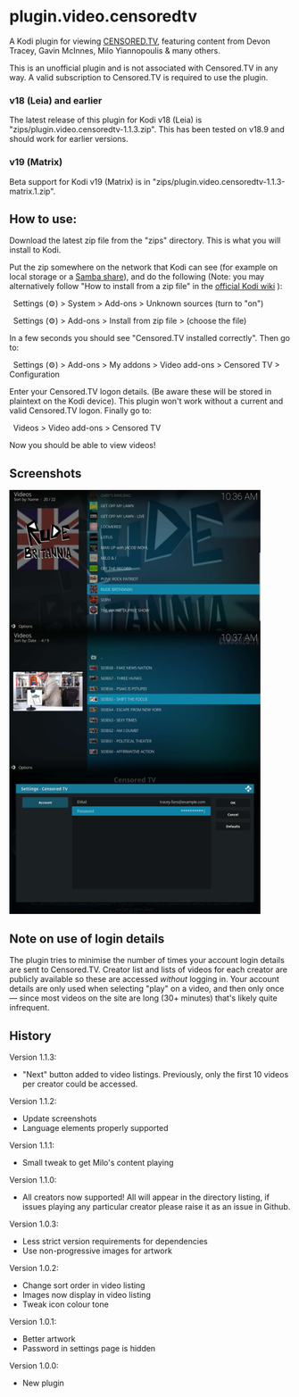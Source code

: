 # plugin.video.censoredtv
A Kodi plugin for viewing [CENSORED.TV](https://censored.tv), featuring content from Devon Tracey, Gavin McInnes, Milo Yiannopoulis &amp; many others.

This is an unofficial plugin and is not associated with Censored.TV in any way. A valid subscription to Censored.TV is required to use the plugin.

### v18 (Leia) and earlier

The latest release of this plugin for Kodi v18 (Leia) is "zips/plugin.video.censoredtv-1.1.3.zip". This has
been tested on v18.9 and should work for earlier versions.

### v19 (Matrix)

Beta support for Kodi v19 (Matrix) is in "zips/plugin.video.censoredtv-1.1.3-matrix.1.zip".

## How to use:

Download the latest zip file from the "zips" directory. This is what you will install to Kodi.

Put the zip somewhere on the network that Kodi can see (for example on local storage or a [Samba share](https://kodi.wiki/view/SMB)), and do the following 
(Note: you may alternatively follow "How to install from a zip file" in the [official Kodi wiki](https://kodi.wiki/view/Add-on_manager) ):

&ensp;Settings (:gear:) > System > Add-ons > Unknown sources (turn to "on")

&ensp;Settings (:gear:) > Add-ons > Install from zip file > (choose the file)
  
In a few seconds you should see "Censored.TV installed correctly". Then go to:

&ensp;Settings (:gear:) > Add-ons > My addons > Video add-ons > Censored TV > Configuration
  
Enter your Censored.TV logon details. (Be aware these will be stored in plaintext
on the Kodi device). This plugin won't work without a current and valid Censored.TV
logon. Finally go to:

&ensp;Videos > Video add-ons > Censored TV

Now you should be able to view videos!

## Screenshots

<img src="/src/plugin.video.censoredtv/resources/media/screenshot-01.jpg" alt="Creator list with focus on Katie Hopkin's &quot;Rude Britannia&quot;" title="Creator list with focus on Katie Hopkin's &quot;Rude Britannia&quot;" align="left" width="450" />

<img src="/src/plugin.video.censoredtv/resources/media/screenshot-02.jpg" alt="Video listing for &quot;Get Off My Lawn&quot; with thumbnail of Gavin McInnes looking sketchy"	title="Video listing for &quot;Get Off My Lawn&quot; with thumbnail of Gavin McInnes looking sketchy" align="left" width="450" />

<img src="/src/plugin.video.censoredtv/resources/media/screenshot-03.jpg" alt="Example account settings page with a made-up email and hidden password"	title="Example account settings page with a made-up email and hidden password" class="center" width="450" />

## Note on use of login details

The plugin tries to minimise the number of times your account login details are sent to
Censored.TV. Creator list and lists
of videos for each creator are publicly available so these are accessed _without_ logging in. Your
account details are only used when selecting "play" on a video, and then only once
&mdash; since most videos on the site are long (30+ minutes) that's likely quite infrequent.

## History

Version 1.1.3:
* "Next" button added to video listings. Previously, only the first 10 videos per creator could be accessed.

Version 1.1.2:
* Update screenshots
* Language elements properly supported

Version 1.1.1:
* Small tweak to get Milo's content playing

Version 1.1.0:
* All creators now supported! All will appear in the directory listing, if issues playing any particular creator please raise it as an issue in Github.

Version 1.0.3:
* Less strict version requirements for dependencies
* Use non-progressive images for artwork

Version 1.0.2:
* Change sort order in video listing
* Images now display in video listing
* Tweak icon colour tone

Version 1.0.1:
* Better artwork
* Password in settings page is hidden

Version 1.0.0:
* New plugin
